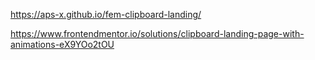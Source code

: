 https://aps-x.github.io/fem-clipboard-landing/

https://www.frontendmentor.io/solutions/clipboard-landing-page-with-animations-eX9YOo2tOU
